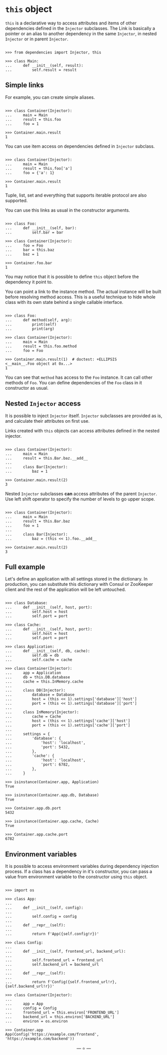 # `this` object

`this` is a declarative way to access attributes and items of other dependencies
defined in the `Injector` subclasses. The Link is basically a pointer or an
alias to another dependency in the same `Injector`, in nested `Injector` or in
parent `Injector`.

```pycon

>>> from dependencies import Injector, this

>>> class Main:
...     def __init__(self, result):
...         self.result = result

```

## Simple links

For example, you can create simple aliases.

```pycon

>>> class Container(Injector):
...     main = Main
...     result = this.foo
...     foo = 1

>>> Container.main.result
1

```

You can use item access on dependencies defined in `Injector` subclass.

```pycon

>>> class Container(Injector):
...     main = Main
...     result = this.foo['a']
...     foo = {'a': 1}

>>> Container.main.result
1

```

Tuple, list, set and everything that supports iterable protocol are also
supported.

You can use this links as usual in the constructor arguments.

```pycon

>>> class Foo:
...     def __init__(self, bar):
...         self.bar = bar

>>> class Container(Injector):
...     foo = Foo
...     bar = this.baz
...     baz = 1

>>> Container.foo.bar
1

```

You may notice that it is possible to define `this` object before the dependency
it point to.

You can point a link to the instance method. The actual instance will be built
before resolving method access. This is a useful technique to hide whole class
with its own state behind a single callable interface.

```pycon

>>> class Foo:
...     def method(self, arg):
...         print(self)
...         print(arg)

>>> class Container(Injector):
...     main = Main
...     result = this.foo.method
...     foo = Foo

>>> Container.main.result(1)  # doctest: +ELLIPSIS
<__main__.Foo object at 0x...>
1

```

You can see that `method` has access to the `Foo` instance. It can call other
methods of `Foo`. You can define dependencies of the `Foo` class in it
constructor as usual.

## Nested `Injector` access

It is possible to inject `Injector` itself. `Injector` subclasses are provided
as is, and calculate their attributes on first use.

Links created with `this` objects can access attributes defined in the nested
injector.

```pycon

>>> class Container(Injector):
...     main = Main
...     result = this.Bar.baz.__add__
...
...     class Bar(Injector):
...         baz = 1

>>> Container.main.result(2)
3

```

Nested `Injector` subclasses **can** access attributes of the parent `Injector`.
Use left shift operator to specify the number of levels to go upper scope.

```pycon

>>> class Container(Injector):
...     main = Main
...     result = this.Bar.baz
...     foo = 1
...
...     class Bar(Injector):
...         baz = (this << 1).foo.__add__

>>> Container.main.result(2)
3

```

## Full example

Let's define an application with all settings stored in the dictionary. In
production, you can substitute this dictionary with Consul or ZooKeeper client
and the rest of the application will be left untouched.

```pycon

>>> class Database:
...     def __init__(self, host, port):
...         self.host = host
...         self.port = port

>>> class Cache:
...     def __init__(self, host, port):
...         self.host = host
...         self.port = port

>>> class Application:
...     def __init__(self, db, cache):
...         self.db = db
...         self.cache = cache

>>> class Container(Injector):
...     app = Application
...     db = this.DB.database
...     cache = this.InMemory.cache
...
...     class DB(Injector):
...         database = Database
...         host = (this << 1).settings['database']['host']
...         port = (this << 1).settings['database']['port']
...
...     class InMemory(Injector):
...         cache = Cache
...         host = (this << 1).settings['cache']['host']
...         port = (this << 1).settings['cache']['port']
...
...     settings = {
...         'database': {
...             'host': 'localhost',
...             'port': 5432,
...         },
...         'cache': {
...             'host': 'localhost',
...             'port': 6782,
...         },
...     }

>>> isinstance(Container.app, Application)
True

>>> isinstance(Container.app.db, Database)
True

>>> Container.app.db.port
5432

>>> isinstance(Container.app.cache, Cache)
True

>>> Container.app.cache.port
6782

```

## Environment variables

It is possible to access environment variables during dependency injection
process. If a class has a dependency in it's constructor, you can pass a value
from environment variable to the constructor using `this` object.

```pycon

>>> import os

>>> class App:
...
...     def __init__(self, config):
...
...         self.config = config
...
...     def __repr__(self):
...
...         return f'App({self.config!r})'

>>> class Config:
...
...     def __init__(self, frontend_url, backend_url):
...
...         self.frontend_url = frontend_url
...         self.backend_url = backend_url
...
...     def __repr__(self):
...
...         return f'Config({self.frontend_url!r}, {self.backend_url!r})'

>>> class Container(Injector):
...
...     app = App
...     config = Config
...     frontend_url = this.environ['FRONTEND_URL']
...     backend_url = this.environ['BACKEND_URL']
...     environ = os.environ

>>> Container.app
App(Config('https://example.com/frontend', 'https://example.com/backend'))

```

<p align="center">&mdash; ⭐ &mdash;</p>

